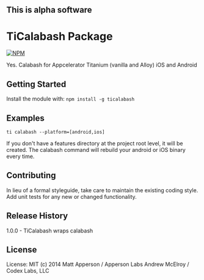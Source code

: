 ## This is alpha software ##

# TiCalabash Package

[![NPM](https://nodei.co/npm/ticalabash.png)](https://nodei.co/npm/ticalabash/)

Yes. Calabash for Appcelerator Titanium (vanilla and Alloy) iOS and Android


## Getting Started
Install the module with: `npm install -g ticalabash`


## Examples 
`ti calabash --platform=[android,ios] `


If you don't have a features directory at the project root level, it will be created.
The calabash command will rebuild your android or iOS binary every time.

## Contributing
In lieu of a formal styleguide, take care to maintain the existing coding style. Add unit tests for any new or changed functionality. 

## Release History
1.0.0 - TiCalabash wraps calabash


## License
License: MIT (c) 2014 
Matt Apperson / Apperson Labs
Andrew McElroy / Codex Labs, LLC

